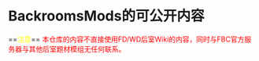 # BackroomsMods的可公开内容
==<span style="color:yellow">注意</span>==
<span style="color:red">本仓库的内容不直接使用FD/WD后室Wiki的内容，同时与FBC官方服务器与其他后室题材模组无任何联系。</span>
